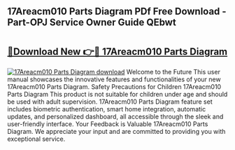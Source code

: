 ## 17Areacm010 Parts Diagram PDf Free Download - Part-OPJ Service Owner Guide QEbwt

# <h2><a href="http://dfoxi0.blite.top/?on=17Areacm010+Parts+Diagram">🔗Download New 👉🔴 17Areacm010 Parts Diagram</a></h2>

[![17Areacm010 Parts Diagram download](https://i.imgur.com/lujVjoI.png)](http://dfoxi0.blite.top/?on=17Areacm010+Parts+Diagram)
Welcome to the Future This user manual showcases the innovative features and functionalities of your new 17Areacm010 Parts Diagram. Safety Precautions for Children 17Areacm010 Parts Diagram This product is not suitable for children under age and should be used with adult supervision. 17Areacm010 Parts Diagram feature set includes biometric authentication, smart home integration, automatic updates, and personalized dashboard, all accessible through the sleek and user-friendly interface. Your Feedback is Valuable 17Areacm010 Parts Diagram. We appreciate your input and are committed to providing you with exceptional service.
